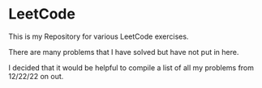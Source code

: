# LeetCode
 
This is my Repository for various LeetCode exercises.

There are many problems that I have solved but have not put in here.

I decided that it would be helpful to compile a list of all my problems from 12/22/22 on out.